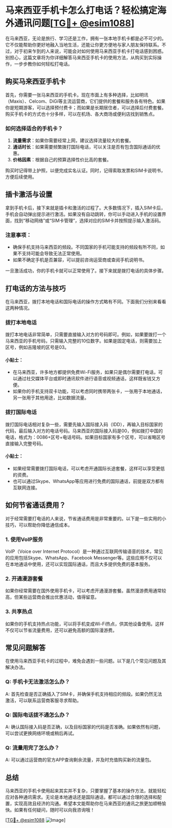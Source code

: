 # 马来西亚手机卡怎么打电话？轻松搞定海外通讯问题[[TG💪+ @esim1088](https://t.me/s/esim1088)]

在马来西亚，无论是旅行、学习还是工作，拥有一张本地手机卡都是必不可少的。它不仅能帮助你更好地融入当地生活，还能让你更方便地与家人朋友保持联系。不过，对于初来乍到的人来说，可能会对如何使用马来西亚手机卡打电话感到困惑。别担心，这篇文章将为你详细解答马来西亚手机卡的使用方法，从购买到实际操作，一步步教你如何轻松打电话。

## 购买马来西亚手机卡

首先，你需要一张马来西亚的手机卡。现在市面上有多种选择，比如明讯（Maxis）、Celcom、DiGi等主流运营商，它们提供的套餐和服务各有特色。如果你是短期游客，可以选择预付费卡；而如果是长期居住者，可以选择后付费套餐。购买手机卡的方式也十分多样，可以在机场、各大商场或便利店找到销售点。

### 如何选择适合的手机卡？

1. **流量需求**：如果你需要经常上网，建议选择流量较大的套餐。
2. **通话时长**：如果需要频繁拨打国际电话，可以关注是否有包含国际通话的优惠。
3. **价格因素**：根据自己的预算选择性价比高的套餐。

购买时记得带上护照，以便完成实名认证。同时，记得索取发票和SIM卡说明书，方便后续使用。

## 插卡激活与设置

拿到手机卡后，接下来就是插卡和激活的过程了。大多数情况下，插入SIM卡后，手机会自动弹出提示进行激活。如果没有自动跳转，你可以手动进入手机的设置界面，找到“移动网络”或“SIM卡管理”，选择对应的SIM卡并按照提示输入激活码。

### 注意事项：

- 确保手机支持马来西亚的频段。不同国家的手机可能支持的频段有所不同，如果不支持可能会导致无法正常使用。
- 如果不确定手机是否兼容，可以提前咨询运营商或查阅手机说明书。

一旦激活成功，你的手机卡就可以正常使用了。接下来就是拨打电话的具体步骤。

## 打电话的方法与技巧

在马来西亚，拨打本地电话和国际电话的操作方式略有不同。下面我们分别来看看这两种情况。

### 拨打本地电话

拨打本地电话非常简单，只需要直接输入对方的号码即可。例如，如果要拨打一个马来西亚的手机号码，只需输入完整的10位数字。如果是固定电话，则需要加上区号，例如吉隆坡的区号是03。

#### 小贴士：
- 在马来西亚，许多地方都提供免费Wi-Fi服务，如果只是偶尔需要打电话，可以通过社交媒体平台或即时通讯软件进行语音或视频通话，这样既省钱又方便。
- 如果你的手机支持双卡功能，可以考虑同时携带两张卡，一张用于本地通话，另一张用于其他用途，比如数据流量。

### 拨打国际电话

拨打国际电话相对复杂一些，需要先输入国际接入码（IDD），再输入目标国家的代码，最后输入对方的电话号码。马来西亚的国际接入码是00，例如拨打中国的电话，格式为：0086+区号+电话号码。如果目标国家有多个区号，可以省略区号直接输入完整号码。

#### 小贴士：
- 如果经常需要拨打国际电话，可以考虑开通国际长途套餐，这样可以享受更低的资费。
- 也可以通过Skype、WhatsApp等应用进行免费的国际通话，前提是双方都有互联网连接。

## 如何节省通话费用？

对于经常需要打电话的人来说，节省通话费用是非常重要的。以下是一些实用的小技巧，可以帮助你降低通信成本。

### 1. 使用VoIP服务

VoIP（Voice over Internet Protocol）是一种通过互联网传输语音的技术，常见的应用包括Skype、WhatsApp、Facebook Messenger等。这些应用不仅可以在本地通话中使用，还可以实现国际通话，而且大多提供免费的基本服务。

### 2. 开通漫游套餐

如果你经常需要在国外使用手机卡，可以考虑开通漫游套餐。虽然漫游费用通常较高，但某些运营商会推出优惠活动，值得留意。

### 3. 共享热点

如果你的手机支持热点功能，可以将手机变成Wi-Fi热点，供其他设备使用。这样不仅可以节省流量费用，还可以避免高额的国际漫游费。

## 常见问题解答

在使用马来西亚手机卡的过程中，难免会遇到一些问题。以下是几个常见问题及其解决办法。

### Q: 手机卡无法激活怎么办？

A: 首先检查是否正确插入了SIM卡，并确保手机支持相应的频段。如果仍然无法激活，可以联系运营商客服寻求帮助。

### Q: 国际电话拨不通怎么办？

A: 确认国际接入码是否正确，以及目标国家的代码是否准确。如果依然有问题，可以尝试更换网络环境或稍后再试。

### Q: 流量用完了怎么办？

A: 可以通过运营商的官方APP查询剩余流量，并及时充值购买新的流量包。

## 总结

马来西亚的手机卡使用起来其实并不复杂，只要掌握了基本的操作方法，就能轻松应对各种通讯需求。无论是本地通话还是国际通话，都可以通过合理的选择和配置，实现高效且经济的沟通。希望本文能帮助你在马来西亚的通讯之旅更加顺畅愉快。如果有任何疑问，随时可以向我咨询哦！

[[TG💪+ @esim1088](https://t.me/s/esim1088) ![Image](https://i.postimg.cc/4NQfJmqS/Snipaste-2025-05-13-00-14-12.png)]
